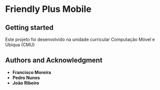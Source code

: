 # Friendly Plus Mobile



## Getting started

Este projeto foi desenvolvido na unidade curricular Computação Móvel e Ubíqua (CMU)


## Authors and Acknowledgment

- **Francisco Moreira**
- **Pedro Nunes**
- **João Ribeiro**


